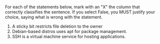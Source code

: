 For each of the statements below, mark with an "X" the column that correctly classifies the sentence. If you select False, you MUST justify your choice, saying what is wrong with the statement.

1. A sticky bit restricts file deletion to the owner
2. Debian-based distros uses apt for package management.
3. SSH is a virtual machine service for hosting applications. 
